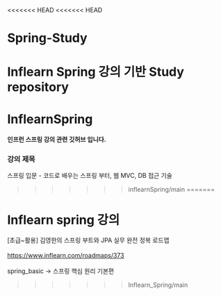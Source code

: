 <<<<<<< HEAD
<<<<<<< HEAD
# Spring-Study
Inflearn Spring 강의 기반 Study repository
=======
# InflearnSpring

#### 인프런 스프링 강의 관련 깃허브 입니다.
   
### 강의 제목

스프링 입문 - 코드로 배우는 스프링 부터, 웹 MVC, DB 접근 기술
>>>>>>> inflearnSpring/main
=======
# Inflearn spring 강의

[초급~활용] 김영한의 스프링 부트와 JPA 실무 완전 정복 로드맵
<br>
</br>
https://www.inflearn.com/roadmaps/373
<br>
</br>
spring_basic -> 스프링 핵심 원리 기본편 
</br>
>>>>>>> Inflearn_Spring/main
